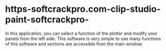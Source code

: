 # https-softcrackpro.com-clip-studio-paint-softcrackpro-
In this application, you can select a function of the plotter and modify your panels from the left side. This software is very simple to use many functions of this software and sections are accessible from the main window. 
